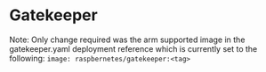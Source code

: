 # Gatekeeper

Note: Only change required was the arm supported image in the gatekeeper.yaml deployment reference which is currently set to the following: `image: raspbernetes/gatekeeper:<tag>`
